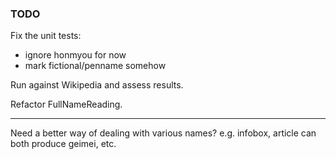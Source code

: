 ### TODO

Fix the unit tests:

- ignore honmyou for now
- mark fictional/penname somehow

Run against Wikipedia and assess results.

Refactor FullNameReading.

---

Need a better way of dealing with various names?
e.g. infobox, article can both produce geimei, etc.
